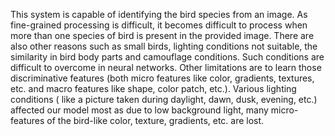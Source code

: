 
This system is capable of identifying the bird species from an image. As fine-grained processing is difficult, it becomes difficult to process when more than one species of bird is present in the provided image. There are also other reasons such as small birds, lighting conditions not suitable, the similarity in bird body parts and camouflage conditions. Such conditions are difficult to overcome in neural networks. Other limitations are to learn those discriminative features (both micro features like color, gradients, textures, etc. and macro features like shape, color patch, etc.). Various lighting conditions ( like a picture taken during daylight, dawn, dusk, evening, etc.) affected our model most as due to low background light, many micro-features of the bird-like color, texture, gradients, etc. are lost.
